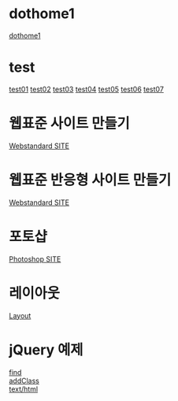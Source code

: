 # dothome1
<a href="https://zxcv1685.github.io/dothome/">dothome1</a>
# test
<a href="https://zxcv1685.github.io/dothome/test/test01.html">test01</a>
<a href="https://zxcv1685.github.io/dothome/test/test02.html">test02</a>
<a href="https://zxcv1685.github.io/dothome/test/test03.html">test03</a>
<a href="https://zxcv1685.github.io/dothome/test/test04.html">test04</a>
<a href="https://zxcv1685.github.io/dothome/test/test05.html">test05</a>
<a href="https://zxcv1685.github.io/dothome/test/test06.html">test06</a>
<a href="https://zxcv1685.github.io/dothome/test/test07.html">test07</a>
# 웹표준 사이트 만들기
<a href="https://zxcv1685.github.io/dothome/webstandard/">Webstandard SITE</a>
# 웹표준 반응형 사이트 만들기
<a href="https://zxcv1685.github.io/dothome/responsive/">Webstandard SITE</a>
# 포토샵
<a href="https://zxcv1685.github.io/dothome/photoshop/index.html">Photoshop SITE</a>
# 레이아웃
<a href="https://zxcv1685.github.io/dothome/layout/index.html">Layout</a>
# jQuery 예제
<a href="https://zxcv1685.github.io/dothome/jquery/jquery04_find2">find</a> <br>
<a href="https://zxcv1685.github.io/dothome/jquery/jquery06_addClass2">addClass</a> <br>
<a href="https://zxcv1685.github.io/dothome/jquery/jquery08_text">text/html</a>

